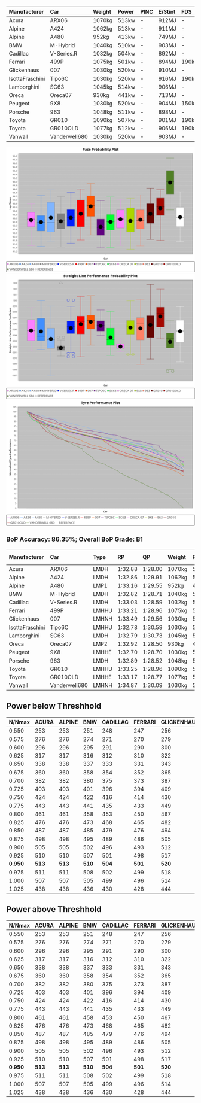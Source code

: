 |Manufacturer|Car|Weight|Power|PINC|E/Stint|FDS|
|:-|:-|:-|:-|:-|:-|:-|
|Acura|ARX06|1070kg|513kw|-|912MJ|-|
|Alpine|A424|1062kg|513kw|-|911MJ|-|
|Alpine|A480|952kg|413kw|-|749MJ|-|
|BMW|M-Hybrid|1040kg|510kw|-|903MJ|-|
|Cadillac|V-Series.R|1032kg|504kw|-|892MJ|-|
|Ferrari|499P|1075kg|501kw|-|894MJ|190kph|
|Glickenhaus|007|1030kg|520kw|-|910MJ|-|
|IsottaFraschini|Tipo6C|1030kg|520kw|-|916MJ|190kph|
|Lamborghini|SC63|1045kg|514kw|-|906MJ|-|
|Oreca|Oreca07|930kg|441kw|-|713MJ|-|
|Peugeot|9X8|1030kg|520kw|-|904MJ|150kph|
|Porsche|963|1048kg|511kw|-|898MJ|-|
|Toyota|GR010|1090kg|507kw|-|901MJ|190kph|
|Toyota|GR010OLD|1077kg|512kw|-|906MJ|190kph|
|Vanwall|Vanderwell680|1030kg|520kw|-|903MJ|-|

![PACECHART](./IMG/CUSTOM.png)
![STRAIGHTLINEPERFORMANCECHART](./IMG/CUSTOM_sp.png)
![TYREPERFORMANCECHART](./IMG/CUSTOM_tw.png)

### BoP Accuracy: 86.35%; Overall BoP Grade: B1
|Manufacturer|Car|Type|RP|QP|Weight|Power¹|Threshhold|PINC|Power²|E/Stint|AVG Vmax|FDS|RDLC|L/Stint|BOP-Grade|ModelAccuracy|ModelPoints|Match%|
|:-|:-|:-|:-|:-|:-|:-|:-|:-|:-|:-|:-|:-|:-|:-|:-|:-|:-|:-|
|Acura|ARX06|LMDH|1:32.88|1:28.00|1070kg|513kw|210.0kph|-|513kw|912MJ|324.80kph|-|1.00|41|-C1|100.00%|995|75.32%|
|Alpine|A424|LMDH|1:32.86|1:29.91|1062kg|513kw|210.0kph|-|513kw|911MJ|324.83kph|-|1.00|41|~A1|80.53%|517|96.99%|
|Alpine|A480|LMP1|1:33.16|1:29.55|952kg|413kw|210.0kph|-|413kw|749MJ|319.64kph|-|0.97|38|~A1|59.62%|840|100.00%|
|BMW|M-Hybrid|LMDH|1:32.82|1:28.71|1040kg|510kw|210.0kph|-|510kw|903MJ|321.73kph|-|1.03|41|-B2|98.60%|1690|84.90%|
|Cadillac|V-Series.R|LMDH|1:33.03|1:28.59|1032kg|504kw|210.0kph|-|504kw|892MJ|325.74kph|-|1.03|41|~A1|88.58%|2033|100.00%|
|Ferrari|499P|LMHHU|1:33.21|1:28.96|1075kg|501kw|210.0kph|-|501kw|894MJ|325.54kph|190kph|1.02|41|~A1|84.67%|2303|100.00%|
|Glickenhaus|007|LMHNH|1:33.49|1:29.56|1030kg|520kw|210.0kph|-|520kw|910MJ|329.51kph|-|0.96|41|+A2|96.64%|1639|93.35%|
|IsottaFraschini|Tipo6C|LMHHU|1:32.78|1:30.59|1030kg|520kw|210.0kph|-|520kw|916MJ|328.33kph|190kph|1.08|41|+B1|66.67%|96|89.20%|
|Lamborghini|SC63|LMDH|1:32.79|1:30.73|1045kg|514kw|210.0kph|-|514kw|906MJ|323.74kph|-|1.05|41|-B2|96.77%|419|84.35%|
|Oreca|Oreca07|LMP2|1:32.92|1:28.50|930kg|441kw|0.0kph|-|441kw|713MJ|322.15kph|-|0.96|38|-B2|100.00%|2206|83.10%|
|Peugeot|9X8|LMHHE|1:32.70|1:28.70|1030kg|520kw|210.0kph|-|520kw|904MJ|326.92kph|150kph|1.03|41|-B2|87.16%|2572|83.97%|
|Porsche|963|LMDH|1:32.89|1:28.52|1048kg|511kw|210.0kph|-|511kw|898MJ|326.12kph|-|1.01|41|-A2|93.05%|5740|92.19%|
|Toyota|GR010|LMHHU|1:33.25|1:28.96|1090kg|507kw|210.0kph|-|507kw|901MJ|325.23kph|190kph|1.01|41|~A1|90.17%|3255|96.51%|
|Toyota|GR010OLD|LMHHE|1:33.17|1:28.77|1077kg|512kw|210.0kph|-|512kw|906MJ|328.58kph|190kph|1.02|41|~A1|85.24%|1322|100.00%|
|Vanwall|Vanderwell680|LMHNH|1:34.87|1:30.09|1030kg|520kw|210.0kph|-|520kw|903MJ|322.75kph|-|1.01|41|+Ω1|91.33%|611|15.38%|

## Power below Threshhold
|N/Nmax|ACURA|ALPINE|BMW|CADILLAC|FERRARI|GLICKENHAUS|ISOTTAFRASCHINI|LAMBORGHINI|ORECA|PEUGEOT|PORSCHE|TOYOTA|TOYOTA|VANWALL|​|RPM|A480|
|:-|:-|:-|:-|:-|:-|:-|:-|:-|:-|:-|:-|:-|:-|:-|:-|:-|:-|
|0.550|253|253|251|248|247|256|256|253|217|256|252|250|252|256|​|--|-|
|0.575|276|276|274|271|270|279|279|276|236|279|275|273|275|279|​|--|-|
|0.600|296|296|295|291|290|300|300|297|255|300|295|293|296|300|​|--|-|
|0.625|317|317|316|312|310|322|322|318|273|322|316|314|317|322|​|--|-|
|0.650|338|338|337|333|331|343|343|339|291|343|337|335|338|343|​|--|-|
|0.675|360|360|358|354|352|365|365|361|310|365|359|356|359|365|​|--|-|
|0.700|382|382|380|375|373|387|387|383|328|387|380|377|381|387|​|--|-|
|0.725|403|403|401|396|394|409|409|404|347|409|402|399|403|409|​|--|-|
|0.750|424|424|422|416|414|430|430|425|364|430|422|419|423|430|​|--|-|
|0.775|443|443|441|435|433|449|449|444|381|449|441|438|442|449|​|5000|242|
|0.800|461|461|458|453|450|467|467|462|396|467|459|455|460|467|​|5500|286|
|0.825|476|476|473|468|465|482|482|477|409|482|474|470|475|482|​|6000|320|
|0.850|487|487|485|479|476|494|494|488|420|494|485|482|486|494|​|6500|361|
|0.875|498|498|495|489|486|505|505|499|428|505|496|492|497|505|​|7000|404|
|0.900|505|505|502|496|493|512|512|506|434|512|503|499|504|512|​|7500|414|
|0.925|510|510|507|501|498|517|517|511|438|517|508|504|509|517|​|8000|410|
|**0.950**|**513**|**513**|**510**|**504**|**501**|**520**|**520**|**514**|**441**|**520**|**511**|**507**|**512**|**520**|**​**|**8500**|**413**|
|0.975|511|511|508|502|499|518|518|512|440|518|509|505|510|518|​|9000|207|
|1.000|507|507|505|499|496|514|514|508|436|514|505|502|506|514|​|--|-|
|1.025|438|438|436|430|428|444|444|439|376|444|436|433|437|444|​|--|-|

## Power above Threshhold
|N/Nmax|ACURA|ALPINE|BMW|CADILLAC|FERRARI|GLICKENHAUS|ISOTTAFRASCHINI|LAMBORGHINI|ORECA|PEUGEOT|PORSCHE|TOYOTA|TOYOTA|VANWALL|​|RPM|A480|
|:-|:-|:-|:-|:-|:-|:-|:-|:-|:-|:-|:-|:-|:-|:-|:-|:-|:-|
|0.550|253|253|251|248|247|256|256|253|217|256|252|250|252|256|​|--|-|
|0.575|276|276|274|271|270|279|279|276|236|279|275|273|275|279|​|--|-|
|0.600|296|296|295|291|290|300|300|297|255|300|295|293|296|300|​|--|-|
|0.625|317|317|316|312|310|322|322|318|273|322|316|314|317|322|​|--|-|
|0.650|338|338|337|333|331|343|343|339|291|343|337|335|338|343|​|--|-|
|0.675|360|360|358|354|352|365|365|361|310|365|359|356|359|365|​|--|-|
|0.700|382|382|380|375|373|387|387|383|328|387|380|377|381|387|​|--|-|
|0.725|403|403|401|396|394|409|409|404|347|409|402|399|403|409|​|--|-|
|0.750|424|424|422|416|414|430|430|425|364|430|422|419|423|430|​|--|-|
|0.775|443|443|441|435|433|449|449|444|381|449|441|438|442|449|​|5000|242|
|0.800|461|461|458|453|450|467|467|462|396|467|459|455|460|467|​|5500|286|
|0.825|476|476|473|468|465|482|482|477|409|482|474|470|475|482|​|6000|320|
|0.850|487|487|485|479|476|494|494|488|420|494|485|482|486|494|​|6500|361|
|0.875|498|498|495|489|486|505|505|499|428|505|496|492|497|505|​|7000|404|
|0.900|505|505|502|496|493|512|512|506|434|512|503|499|504|512|​|7500|414|
|0.925|510|510|507|501|498|517|517|511|438|517|508|504|509|517|​|8000|410|
|**0.950**|**513**|**513**|**510**|**504**|**501**|**520**|**520**|**514**|**441**|**520**|**511**|**507**|**512**|**520**|**​**|**8500**|**413**|
|0.975|511|511|508|502|499|518|518|512|440|518|509|505|510|518|​|9000|207|
|1.000|507|507|505|499|496|514|514|508|436|514|505|502|506|514|​|--|-|
|1.025|438|438|436|430|428|444|444|439|376|444|436|433|437|444|​|--|-|
